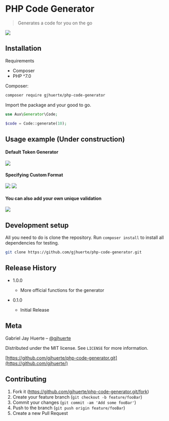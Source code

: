 # PHP Code Generator
> Generates a code for you on the go

![](header.png)

## Installation

Requirements

- Composer
- PHP ^7.0

Composer:

```sh
composer require gjhuerte/php-code-generator
```

Import the package and your good to go.

```php
use Aux\Generator\Code;

$code = Code::generate(10);
```

## Usage example (Under construction)

#### Default Token Generator

![](https://imgur.com/EAbe9tv.png)

#### Specifying Custom Format

![](https://imgur.com/QmmKNHx.png)
![](https://imgur.com/2uDUVx1.png)

#### You can also add your own unique validation

![](https://imgur.com/jutX9d0.png)

## Development setup

All you need to do is clone the repository. Run `composer install` to install all dependencies for testing.

```sh
git clone https://github.com/gjhuerte/php-code-generator.git
```

## Release History

* 1.0.0
    * More official functions for the generator

* 0.1.0
    * Initial Release

## Meta

Gabriel Jay Huerte – [@gjhuerte](gjhuerte@gmail.com)

Distributed under the MIT license. See ``LICENSE`` for more information.

[https://github.com/gjhuerte/php-code-generator.git](https://github.com/gjhuerte/)

## Contributing

1. Fork it (<https://github.com/gjhuerte/php-code-generator.git/fork>)
2. Create your feature branch (`git checkout -b feature/fooBar`)
3. Commit your changes (`git commit -am 'Add some fooBar'`)
4. Push to the branch (`git push origin feature/fooBar`)
5. Create a new Pull Request
